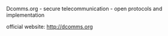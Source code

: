 Dcomms.org - secure telecommunication - open protocols and implementation



official website: http://dcomms.org